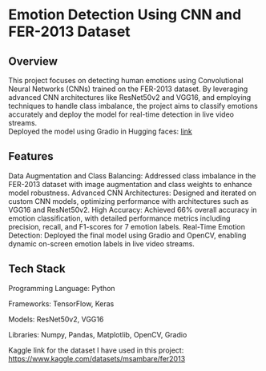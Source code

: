 # Emotion Detection Using CNN and FER-2013 Dataset
## Overview
This project focuses on detecting human emotions using Convolutional Neural Networks (CNNs) trained on the FER-2013 dataset. By leveraging advanced CNN architectures like ResNet50v2 and VGG16, and employing techniques to handle class imbalance, the project aims to classify emotions accurately and deploy the model for real-time detection in live video streams.\
Deployed the model using Gradio in Hugging faces: [link](https://huggingface.co/spaces/himavanth508/Emotion_Detection)
## Features
Data Augmentation and Class Balancing: Addressed class imbalance in the FER-2013 dataset with image augmentation and class weights to enhance model robustness.
Advanced CNN Architectures: Designed and iterated on custom CNN models, optimizing performance with architectures such as VGG16 and ResNet50v2.
High Accuracy: Achieved 66% overall accuracy in emotion classification, with detailed performance metrics including precision, recall, and F1-scores for 7 emotion labels.
Real-Time Emotion Detection: Deployed the final model using Gradio and OpenCV, enabling dynamic on-screen emotion labels in live video streams.

## Tech Stack
Programming Language: Python

Frameworks: TensorFlow, Keras

Models: ResNet50v2, VGG16

Libraries: Numpy, Pandas, Matplotlib, OpenCV, Gradio

Kaggle link for the dataset I have used in this project: https://www.kaggle.com/datasets/msambare/fer2013


